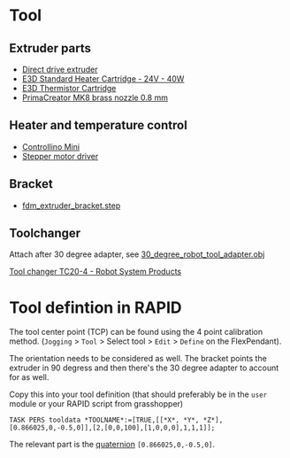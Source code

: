 # Tool

## Extruder parts

* [Direct drive extruder](https://www.3dprima.com/spare-parts-accessories/upgrades/hot-end-upgrades/primacreator-direct-drive-extruder-for-cr10-ender-3-series_27215_8676)
* [E3D Standard Heater Cartridge - 24V - 40W](https://www.3dprima.com/spare-parts-accessories/manufacturers/e3d/e3d-standard-heater-cartridge-24v-40w_28152_9637)
* [E3D Thermistor Cartridge](https://www.3dprima.com/spare-parts-accessories/manufacturer/e3d/e3d-thermistor-cartridge_28155_9640)
* [PrimaCreator MK8 brass nozzle 0.8 mm](https://www.3dprima.com/se/parts/spare-parts/general/mk8-brass-nozzle-0-8-x-1_22708_3747)

## Heater and temperature control

* [Controllino Mini](https://www.controllino.com/product/controllino-mini/)
* [Stepper motor driver]()


## Bracket

* [fdm_extruder_bracket.step](./fdm_extruder_bracket.step)

## Toolchanger

Attach after 30 degree adapter, see [30_degree_robot_tool_adapter.obj](30_degree_robot_tool_adapter.obj)

[Tool changer TC20-4 - Robot System Products](https://robotsystemproducts.com/product/tool-changer-tc20-4/)

# Tool defintion in RAPID

The tool center point (TCP) can be found using the 4 point calibration method. (`Jogging` > `Tool` > Select tool > `Edit` > `Define` on the FlexPendant).

The orientation needs to be considered as well. The bracket points the extruder in 90 degress and then there's the 30 degree adapter to account for as well.

Copy this into your tool definition (that should preferably be in the `user` module or your RAPID script from grasshopper)

```
TASK PERS tooldata *TOOLNAME*:=[TRUE,[[*X*, *Y*, *Z*],[0.866025,0,-0.5,0]],[2,[0,0,100],[1,0,0,0],1,1,1]];
```
The relevant part is the [quaternion]() `[0.866025,0,-0.5,0]`.
